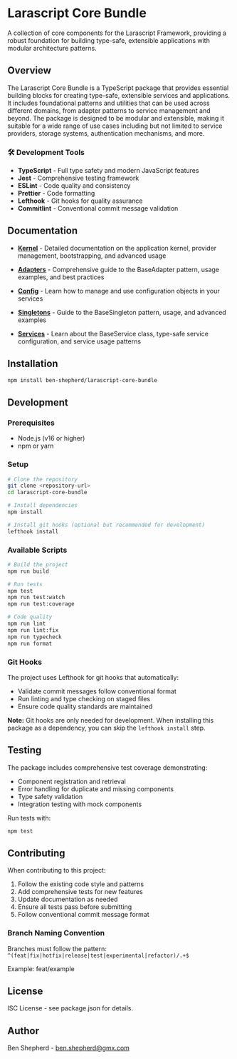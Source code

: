 # Larascript Core Bundle

A collection of core components for the Larascript Framework, providing a robust foundation for building type-safe, extensible applications with modular architecture patterns.

## Overview

The Larascript Core Bundle is a TypeScript package that provides essential building blocks for creating type-safe, extensible services and applications. It includes foundational patterns and utilities that can be used across different domains, from adapter patterns to service management and beyond. The package is designed to be modular and extensible, making it suitable for a wide range of use cases including but not limited to service providers, storage systems, authentication mechanisms, and more.


### 🛠️ Development Tools
- **TypeScript** - Full type safety and modern JavaScript features
- **Jest** - Comprehensive testing framework
- **ESLint** - Code quality and consistency
- **Prettier** - Code formatting
- **Lefthook** - Git hooks for quality assurance
- **Commitlint** - Conventional commit message validation


## Documentation

- **[Kernel](./docs/kernel.md)** - Detailed documentation on the application kernel, provider management, bootstrapping, and advanced usage


- **[Adapters](./src/docs/adapters.md)** - Comprehensive guide to the BaseAdapter pattern, usage examples, 
and best practices

- **[Config](./src/docs/config.md)** - Learn how to manage and use configuration objects in your services

- **[Singletons](./docs/singletons.md)** - Guide to the BaseSingleton pattern, usage, and advanced examples

- **[Services](./docs/service.md)** - Learn about the BaseService class, type-safe service configuration, and service usage patterns

## Installation

```bash
npm install ben-shepherd/larascript-core-bundle
```

## Development

### Prerequisites
- Node.js (v16 or higher)
- npm or yarn

### Setup
```bash
# Clone the repository
git clone <repository-url>
cd larascript-core-bundle

# Install dependencies
npm install

# Install git hooks (optional but recommended for development)
lefthook install
```

### Available Scripts

```bash
# Build the project
npm run build

# Run tests
npm test
npm run test:watch
npm run test:coverage

# Code quality
npm run lint
npm run lint:fix
npm run typecheck
npm run format
```

### Git Hooks
The project uses Lefthook for git hooks that automatically:
- Validate commit messages follow conventional format
- Run linting and type checking on staged files
- Ensure code quality standards are maintained

**Note:** Git hooks are only needed for development. When installing this package as a dependency, you can skip the `lefthook install` step.

## Testing

The package includes comprehensive test coverage demonstrating:
- Component registration and retrieval
- Error handling for duplicate and missing components
- Type safety validation
- Integration testing with mock components

Run tests with:
```bash
npm test
```

## Contributing

When contributing to this project:
1. Follow the existing code style and patterns
2. Add comprehensive tests for new features
3. Update documentation as needed
4. Ensure all tests pass before submitting
5. Follow conventional commit message format

### Branch Naming Convention
Branches must follow the pattern: `^(feat|fix|hotfix|release|test|experimental|refactor)/.+$`

Example: feat/example

## License

ISC License - see package.json for details.

## Author

Ben Shepherd - ben.shepherd@gmx.com
